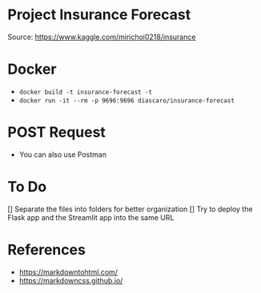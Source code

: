 # Project Insurance Forecast

Source: https://www.kaggle.com/mirichoi0218/insurance


# Docker

- `docker build -t insurance-forecast -t`
- `docker run -it --rm -p 9696:9696 diascaro/insurance-forecast`


# POST Request

- You can also use Postman

# To Do

[] Separate the files into folders for better organization
[] Try to deploy the Flask app and the Streamlit app into the same URL

# References

- https://markdowntohtml.com/
- https://markdowncss.github.io/